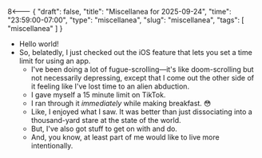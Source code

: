 8<--- { "draft": false, "title": "Miscellanea for 2025-09-24", "time": "23:59:00-07:00", "type": "miscellanea", "slug": "miscellanea", "tags": [ "miscellanea" ] }

- Hello world!
- So, belatedly, I just checked out the iOS feature that lets you set a time limit for using an app.
	- I've been doing a lot of fugue-scrolling—it's like doom-scrolling but not necessarily depressing, except that I come out the other side of it feeling like I've lost time to an alien abduction.
	- I gave myself a 15 minute limit on TikTok.
	- I ran through it *immediately* while making breakfast. 😳
	- Like, I enjoyed what I saw. It was better than just dissociating into a thousand-yard stare at the state of the world. 
	- But, I've also got stuff to get on with and do.
	- And, you know, at least part of me would like to live more intentionally.
